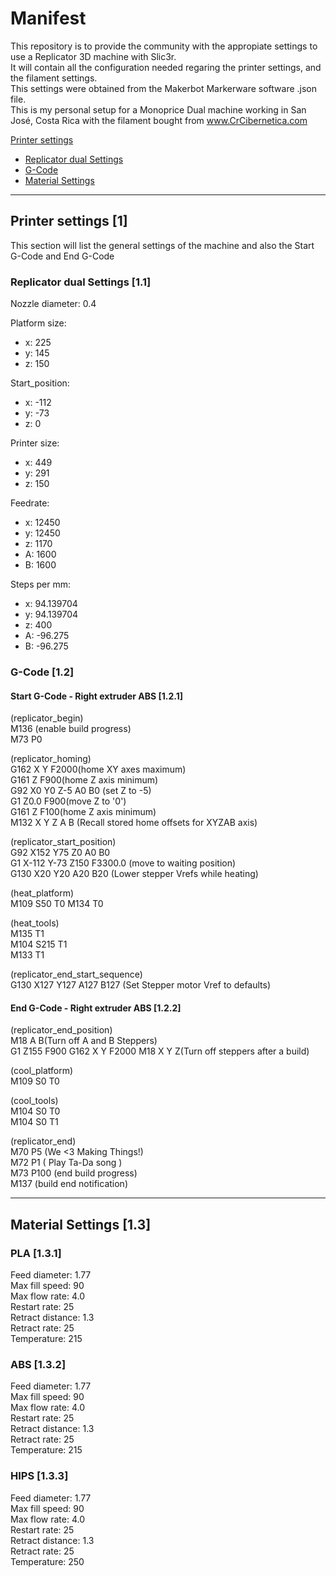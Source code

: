 # Manifest 
This repository is to provide the community with the appropiate settings to use a Replicator 3D machine with Slic3r.  
It will contain all the configuration needed regaring the printer settings, and the filament settings.  
This settings were obtained from the Makerbot Markerware software .json file.  
This is my personal setup for a Monoprice Dual machine working in San José, Costa Rica with the filament bought from www.CrCibernetica.com  

[Printer settings](1)
  * [Replicator dual Settings](1.1)
  * [G-Code](1.2)
  * [Material Settings](1.3)

---

## Printer settings [1] 
This section will list the general settings of the machine and also the Start G-Code and End G-Code  
### Replicator dual Settings [1.1]  
Nozzle diameter: 0.4  

Platform size:
  * x: 225 
  * y: 145 
  * z: 150
  
Start_position:
  * x: -112 
  * y: -73 
  * z: 0
  
Printer size:
  * x: 449 
  * y: 291 
  * z: 150
  
Feedrate:
  * x: 12450 
  * y: 12450 
  * z: 1170 
  * A: 1600 
  * B: 1600
  
Steps per mm:
  * x: 94.139704 
  * y: 94.139704 
  * z: 400 
  * A: -96.275 
  * B: -96.275

### G-Code [1.2]
#### Start G-Code - Right extruder ABS [1.2.1]
(replicator_begin)  
M136 (enable build progress)  
M73 P0  

(replicator_homing)  
G162 X Y F2000(home XY axes maximum)   
G161 Z F900(home Z axis minimum)  
G92 X0 Y0 Z-5 A0 B0 (set Z to -5)  
G1 Z0.0 F900(move Z to '0')  
G161 Z F100(home Z axis minimum)  
M132 X Y Z A B (Recall stored home offsets for XYZAB axis)  

(replicator_start_position)  
G92 X152 Y75 Z0 A0 B0  
G1 X-112 Y-73 Z150 F3300.0 (move to waiting position)  
G130 X20 Y20 A20 B20 (Lower stepper Vrefs while heating)  

(heat_platform)  
M109 S50 T0 M134 T0  

(heat_tools)  
M135 T1  
M104 S215 T1  
M133 T1  

(replicator_end_start_sequence)  
G130 X127 Y127 A127 B127 (Set Stepper motor Vref to defaults)  

#### End G-Code - Right extruder ABS [1.2.2]
(replicator_end_position)  
M18 A B(Turn off A and B Steppers)  
G1 Z155 F900 G162 X Y F2000 M18 X Y Z(Turn off steppers after a build)  

(cool_platform)  
M109 S0 T0  

(cool_tools)  
M104 S0 T0  
M104 S0 T1  

(replicator_end)  
M70 P5 (We <3 Making Things!)  
M72 P1 ( Play Ta-Da song )  
M73 P100 (end build progress)  
M137 (build end notification)  

---

## Material Settings [1.3]
### PLA [1.3.1]
Feed diameter: 1.77  
Max fill speed: 90  
Max flow rate: 4.0  
Restart rate: 25  
Retract distance: 1.3  
Retract rate: 25  
Temperature: 215  

### ABS [1.3.2]
Feed diameter: 1.77  
Max fill speed: 90  
Max flow rate: 4.0  
Restart rate: 25  
Retract distance: 1.3  
Retract rate: 25  
Temperature: 215  

### HIPS [1.3.3]
Feed diameter: 1.77  
Max fill speed: 90  
Max flow rate: 4.0  
Restart rate: 25  
Retract distance: 1.3  
Retract rate: 25  
Temperature: 250  